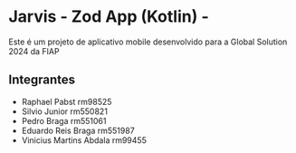# Jarvis - Zod App (Kotlin) - 


Este é um projeto de aplicativo mobile desenvolvido para a Global Solution 2024 da FIAP


## Integrantes 
- Raphael Pabst rm98525
- Silvio Junior rm550821
- Pedro Braga rm551061
- Eduardo Reis Braga rm551987
- Vinicius Martins Abdala rm99455
